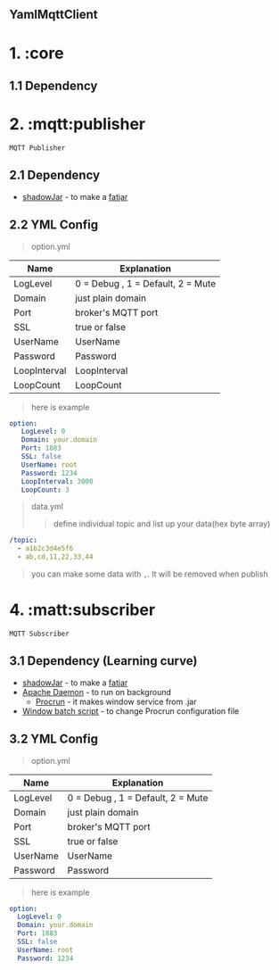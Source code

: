 YamlMqttClient
--------------
# 1. :core
    
## 1.1 Dependency

# 2. :mqtt:publisher

    MQTT Publisher
    
## 2.1 Dependency

* [shadowJar](https://github.com/johnrengelman/shadow) - to make a [fatjar](https://stackoverflow.com/questions/19150811/what-is-a-fat-jar)

## 2.2 YML Config

> option.yml

Name           |Explanation    
---          |---          
LogLevel       |0 = Debug , 1 = Default, 2 = Mute
Domain         |just plain domain
Port           |broker's MQTT port
SSL            |true or false
UserName       |UserName
Password       |Password
LoopInterval   |LoopInterval
LoopCount      |LoopCount

> here is example

```YAML
option:
   LogLevel: 0
   Domain: your.domain
   Port: 1883
   SSL: false
   UserName: root
   Password: 1234
   LoopInterval: 3000
   LoopCount: 3
```

> data.yml 
>   > define individual topic and list up your data(hex byte array)

```YAML
/topic:
  - a1b2c3d4e5f6
  - ab,cd,11,22,33,44
```
> you can make some data with `,`. It will be removed when publish 
# 4. :matt:subscriber

    MQTT Subscriber
    
## 3.1 Dependency (Learning curve)

* [shadowJar](https://github.com/johnrengelman/shadow) - to make a [fatjar](https://stackoverflow.com/questions/19150811/what-is-a-fat-jar)
* [Apache Daemon](https://commons.apache.org/proper/commons-daemon/) - to run on background
    - [Procrun](https://commons.apache.org/proper/commons-daemon/procrun.html) - it makes window service from .jar
* [Window batch script](https://www.lesstif.com/pages/viewpage.action?pageId=17105830) - to change Procrun configuration file

## 3.2 YML Config

> option.yml

Name           |Explanation    
---          |---
LogLevel       |0 = Debug , 1 = Default, 2 = Mute
Domain         |just plain domain
Port           |broker's MQTT port
SSL            |true or false
UserName       |UserName
Password       |Password

> here is example

```YAML
option:
  LogLevel: 0
  Domain: your.domain
  Port: 1883
  SSL: false
  UserName: root
  Password: 1234
```